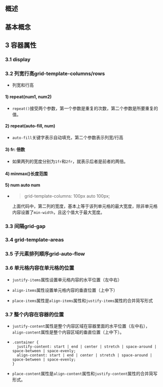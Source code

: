 ## 概述



## 基本概念



## 3 容器属性

### 3.1 display



### 3.2 列宽行高grid-template-columns/rows

* 列宽和行高

#### 1) repeat(num1, num2)

* `repeat()`接受两个参数，第一个参数是重复的次数，第二个参数是所要重复的值。

#### 2) repeat(auto-fill, num)

* `auto-fill`关键字表示自动填充，第二个参数表示列宽/行高

#### 3) fr: 倍数

* 如果两列的宽度分别为`1fr`和`2fr`，就表示后者是前者的两倍。

#### 4) minmax()长度范围

#### 5) num auto num

* > grid-template-columns: 100px auto 100px;

  上面代码中，第二列的宽度，基本上等于该列单元格的最大宽度，除非单元格内容设置了`min-width`，且这个值大于最大宽度。



### 3.3 间隔grid-gap



### 3.4 grid-template-areas



### 3.5 子元素排列顺序grid-auto-flow



### 3.6 单元格内容在单元格的位置

* `justify-items`属性设置单元格内容的水平位置（左中右）
* `align-items`属性设置单元格内容的垂直位置（上中下）

* `place-items`属性是`align-items`属性和`justify-items`属性的合并简写形式



### 3.7 整个内容在容器的位置

* `justify-content`属性是整个内容区域在容器里面的水平位置（左中右），`align-content`属性是整个内容区域的垂直位置（上中下）。

* ```
  .container {
    justify-content: start | end | center | stretch | space-around | space-between | space-evenly;
    align-content: start | end | center | stretch | space-around | space-between | space-evenly;  
  }
  ```

* `place-content`属性是`align-content`属性和`justify-content`属性的合并简写形式。